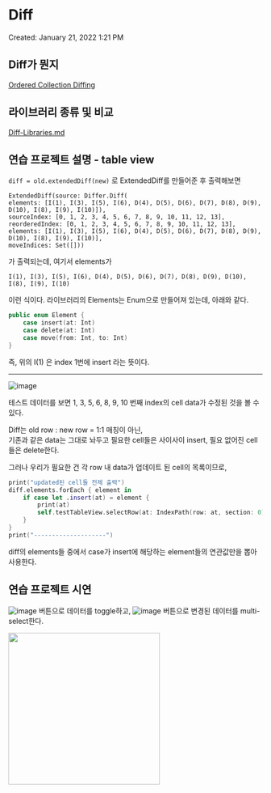 # Diff

Created: January 21, 2022 1:21 PM

## Diff가 뭔지

[Ordered Collection Diffing](https://thoughtbot.com/blog/ordered-collection-diffing?utm_campaign=iOS%2BDev%2BWeekly&utm_source=iOS%2BDev%2BWeekly%2BIssue%2B405)

## 라이브러리 종류 및 비교

[Diff-Libraries.md](https://github.com/Swit-Zoe/Zoe-Study/blob/main/Diff/Diff-Libraries.md)

## 연습 프로젝트 설명 - table view

`diff = old.extendedDiff(new)` 로 ExtendedDiff를 만들어준 후 출력해보면

```
ExtendedDiff(source: Differ.Diff(
elements: [I(1), I(3), I(5), I(6), D(4), D(5), D(6), D(7), D(8), D(9), D(10), I(8), I(9), I(10)]), 
sourceIndex: [0, 1, 2, 3, 4, 5, 6, 7, 8, 9, 10, 11, 12, 13], 
reorderedIndex: [0, 1, 2, 3, 4, 5, 6, 7, 8, 9, 10, 11, 12, 13], 
elements: [I(1), I(3), I(5), I(6), D(4), D(5), D(6), D(7), D(8), D(9), D(10), I(8), I(9), I(10)], 
moveIndices: Set([]))
```

가 출력되는데, 여기서 elements가 

`I(1), I(3), I(5), I(6), D(4), D(5), D(6), D(7), D(8), D(9), D(10), I(8), I(9), I(10)`

이런 식이다. 라이브러리의 Elements는 Enum으로 만들어져 있는데, 아래와 같다.

```swift
public enum Element {
    case insert(at: Int)
    case delete(at: Int)
    case move(from: Int, to: Int)
}
```

즉, 위의 I(1) 은 index 1번에 insert 라는 뜻이다.

---

![image](https://user-images.githubusercontent.com/97005335/151126792-fab22a46-c0ae-4e5c-834a-e27484d4e2cf.png)

테스트 데이터를 보면 1, 3, 5, 6, 8, 9, 10 번째 index의 cell data가 수정된 것을 볼 수 있다.

Diff는 old row : new row = 1:1 매칭이 아닌,  
기존과 같은 data는 그대로 놔두고  필요한 cell들은 사이사이 insert, 필요 없어진 cell들은 delete한다.

그러나 우리가 필요한 건 각 row 내 data가 업데이트 된 cell의 목록이므로,

```swift
print("updated된 cell들 전체 출력")
diff.elements.forEach { element in
    if case let .insert(at) = element {
        print(at)
        self.testTableView.selectRow(at: IndexPath(row: at, section: 0), animated: true, scrollPosition: .top)
    }
}
print("--------------------")
```

diff의 elements들 중에서 case가 insert에 해당하는 element들의 연관값만을 뽑아 사용한다.

## 연습 프로젝트 시연

![image](https://user-images.githubusercontent.com/97005335/151128583-85a9000a-e59b-4079-b5bd-09e5837ca459.png) 버튼으로 데이터를 toggle하고,
![image](https://user-images.githubusercontent.com/97005335/151128600-7736a760-4ee2-489e-85d1-5551d86c46c8.png) 버튼으로 변경된 데이터를 multi-select한다.

<img src ="https://user-images.githubusercontent.com/97005335/151128402-83261587-e214-41be-8377-d99e99fbf789.gif" width=300 >